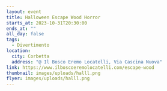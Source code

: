 ```yaml
---
layout: event
title: Halloween Escape Wood Horror
starts_at: 2023-10-31T20:30:00
ends_at: ""
all_day: false
tags:
  - Divertimento
location:
  city: Corbetta
  address: "@ Il Bosco Eremo Locatelli, Via Cascina Nuova"
link: https://www.ilboscoeremolocatelli.com/escape-wood
thumbnail: images/uploads/halll.png
flyer: images/uploads/halll.png
---
```

